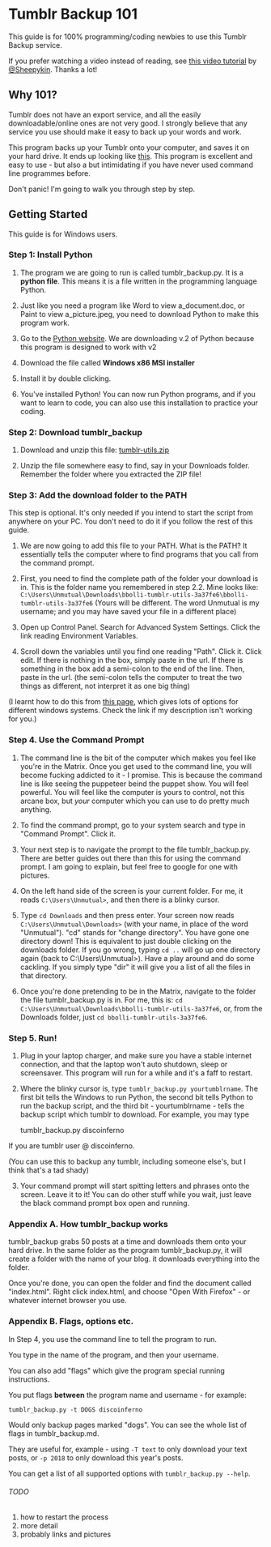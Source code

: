 # Tumblr Backup 101

This guide is for 100% programming/coding newbies to use this Tumblr Backup service.

If you prefer watching a video instead of reading, see [this video tutorial](https://www.youtube.com/watch?v=mwG9bzL0E_4) by [@Sheepykin](https://github.com/Sheepykin). Thanks a lot!

## Why 101?
Tumblr does not have an export service, and all the easily downloadable/online ones are not very good. I strongly believe that any service you use should make it easy to back up your words and work.

This program backs up your Tumblr onto your computer, and saves it on your hard drive. It ends up looking like [this](http://drbeat.li/tumblr). This program is excellent and easy to use - but also a but intimidating if you have never used command line programmes before.

Don't panic! I'm going to walk you through step by step.

## Getting Started
This guide is for Windows users. 

### Step 1: Install Python
1. The program we are going to run is called tumblr_backup.py. It is a **python file**. This means it is a file written in the programming language Python.

2. Just like you need a program like Word to view a_document.doc, or Paint to view a_picture.jpeg, you need to download Python to make this program work.

3. Go to the [Python website](https://www.python.org/downloads/release/python-2712/). We are downloading v.2 of Python because this program is designed to work with v2

4. Download the file called **Windows x86 MSI installer**

5. Install it by double clicking.

6. You've installed Python! You can now run Python programs, and if you want to learn to code, you can also use this installation to practice your coding.

### Step 2: Download tumblr_backup

1. Download and unzip this file: [tumblr-utils.zip](https://github.com/bbolli/tumblr-utils/zipball/master)

2. Unzip the file somewhere easy to find, say in your Downloads folder. Remember the folder where you extracted the ZIP file!

### Step 3: Add the download folder to the PATH

This step is optional. It's only needed if you intend to start the script from anywhere on your PC. You don't need to do it if you follow the rest of this guide.

1. We are now going to add this file to your PATH. What is the PATH? It essentially tells the computer where to find programs that you call from the command prompt.

2. First, you need to find the complete path of the folder your download is in. This is the folder name you remembered in step 2.2. Mine looks like:
`C:\Users\Unmutual\Downloads\bbolli-tumblr-utils-3a37fe6\bbolli-tumblr-utils-3a37fe6`
(Yours will be different. The word Unmutual is my username; and you may have saved your file in a different place)

3. Open up Control Panel. Search for Advanced System Settings. Click the link reading Environment Variables. 

4. Scroll down the variables until you find one reading "Path". Click it. Click edit. If there is nothing in the box, simply paste in the url. If there is something in the box add a semi-colon to the end of the line. Then, paste in the url. (the semi-colon tells the computer to treat the two things as different, not interpret it as one big thing)

(I learnt how to do this from [this page](https://www.java.com/en/download/help/path.xml), which gives lots of options for different windows systems. Check the link if my description isn't working for you.)

### Step 4. Use the Command Prompt

1. The command line is the bit of the computer which makes you feel like you're in the Matrix. Once you get used to the command line, you will become fucking addicted to it - I promise. This is because the command line is like seeing the puppeteer beind the puppet show. You will feel powerful. You will feel like the computer is yours to control, not this arcane box, but *your* computer which you can use to do pretty much anything.

2. To find the command prompt, go to your system search and type in "Command Prompt". Click it.

3. Your next step is to navigate the prompt to the file tumblr_backup.py. There are better guides out there than this for using the command prompt. I am going to explain, but feel free to google for one with pictures.

4. On the left hand side of the screen is your current folder. For me, it reads `C:\Users\Unmutual>`, and then there is a blinky cursor. 

5. Type `cd Downloads` and then press enter. Your screen now reads `C:\Users\Unmutual\Downloads>` (with your name, in place of the word "Unmutual"). "cd" stands for "change directory". You have gone one directory down! This is equivalent to just double clicking on the downloads folder. If you go wrong, typing `cd ..` will go up one directory again (back to C:\Users\Unmutual>). Have a play around and do some cackling. If you simply type "dir" it will give you a list of all the files in that directory.

6. Once you're done pretending to be in the Matrix, navigate to the folder the file tumblr_backup.py is in. For me, this is:
`cd C:\Users\Unmutual\Downloads\bbolli-tumblr-utils-3a37fe6`, or, from the Downloads folder, just `cd bbolli-tumblr-utils-3a37fe6`.

### Step 5. Run!

1. Plug in your laptop charger, and make sure you have a stable internet connection, and that the laptop won't auto shutdown, sleep or screensaver. This program will run for a while and it's a faff to restart.

2. Where the blinky cursor is, type `tumblr_backup.py yourtumblrname`. The first bit tells the Windows to run Python, the second bit tells Python to run the backup script, and the third bit - yourtumblrname - tells the backup script which tumblr to download. For example, you may type

    tumblr_backup.py discoinferno

If you are tumblr user @ discoinferno. 

(You can use this to backup any tumblr, including someone else's, but I think that's a tad shady)

3. Your command prompt will start spitting letters and phrases onto the screen. Leave it to it! You can do other stuff while you wait, just leave the black command prompt box open and running.

### Appendix A. How tumblr_backup works

tumblr_backup grabs 50 posts at a time and downloads them onto your hard drive. In the same folder as the program tumblr_backup.py, it will create a folder with the name of your blog. it downloads everything into the folder. 

Once you're done, you can open the folder and find the document called "index.html". Right click index.html, and choose "Open With Firefox" - or whatever internet browser you use.

### Appendix B. Flags, options etc.

In Step 4, you use the command line to tell the program to run.

You type in the name of the program, and then your username.

You can also add "flags" which give the program special running instructions.

You put flags **between** the program name and username - for example:

    tumblr_backup.py -t DOGS discoinferno

Would only backup pages marked "dogs". You can see the whole list of flags in tumblr_backup.md.

They are useful for, example - using `-T text` to only download your text posts, or `-p 2018` to only download this year's posts.

You can get a list of all supported options with `tumblr_backup.py --help`.

###### TODO

1. how to restart the process
2. more detail
3. probably links and pictures




